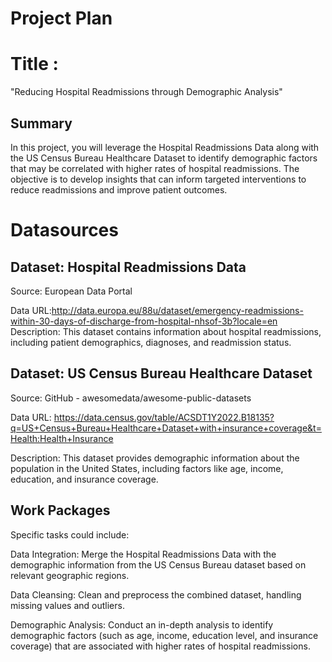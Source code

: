 # Project Plan

# Title :
 "Reducing Hospital Readmissions through Demographic Analysis"

## Summary
In this project, you will leverage the Hospital Readmissions Data along with the US Census Bureau Healthcare Dataset to identify demographic factors that may be correlated with higher rates of hospital readmissions. The objective is to develop insights that can inform targeted interventions to reduce readmissions and improve patient outcomes.

# Datasources
## Dataset: Hospital Readmissions Data

Source: European Data Portal

Data URL:http://data.europa.eu/88u/dataset/emergency-readmissions-within-30-days-of-discharge-from-hospital-nhsof-3b?locale=en
Description: This dataset contains information about hospital readmissions, including patient demographics, diagnoses, and readmission status.

## Dataset: US Census Bureau Healthcare Dataset

Source: GitHub - awesomedata/awesome-public-datasets

Data URL: https://data.census.gov/table/ACSDT1Y2022.B18135?q=US+Census+Bureau+Healthcare+Dataset+with+insurance+coverage&t=Health:Health+Insurance

Description: This dataset provides demographic information about the population in the United States, including factors like age, income, education, and insurance coverage.

## Work Packages
Specific tasks could include:

Data Integration: Merge the Hospital Readmissions Data with the demographic information from the US Census Bureau dataset based on relevant geographic regions.

Data Cleansing: Clean and preprocess the combined dataset, handling missing values and outliers.

Demographic Analysis: Conduct an in-depth analysis to identify demographic factors (such as age, income, education level, and insurance coverage) that are associated with higher rates of hospital readmissions.



